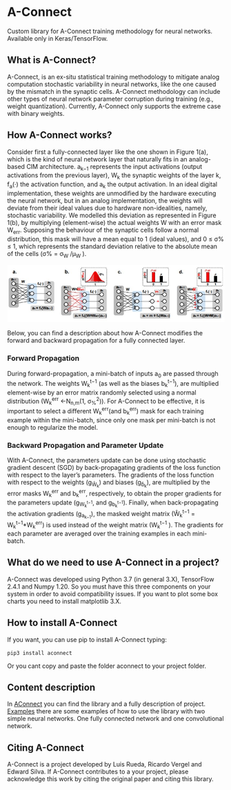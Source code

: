 # A-Connect
Custom library for A-Connect training methodology for neural networks. Available only in Keras/TensorFlow.

## What is A-Connect?

A-Connect, is an ex-situ statistical training methodology to mitigate analog computation stochastic variability in neural networks, like the one caused by the mismatch in the synaptic cells. A-Connect methodology can include other types of neural network parameter corruption during training (e.g., weight quantization). Currently, A-Connect only supports the extreme case with binary weights.

## How A-Connect works?

Consider first a fully-connected layer like the one shown in Figure 1(a), which is the kind of neural network layer that naturally fits in an analog-based CIM architecture. a<sub>k−1</sub> represents the input activations (output activations from the previous layer), W<sub>k</sub> the synaptic weights of the layer k, f<sub>a</sub>(·) the activation function, and a<sub>k</sub> the output activation. In an ideal digital implementation, these weights are unmodified by the hardware executing the neural network, but in an analog implementation, the weights will deviate from their ideal values due to hardware non-idealities, namely, stochastic variability. We modelled this deviation as represented in Figure 1(b), by multiplying (element-wise) the actual weights W with an error mask W<sub>err</sub>. Supposing the behaviour of the synaptic cells follow a normal distribution, this mask will have a mean equal to 1 (ideal values), and 0 ≤ σ% ≤ 1, which represents the standard deviation relative to the absolute mean of the cells (σ% = σ<sub>W</sub> /µ<sub>W</sub> ).

![Figure 1](./fig1.jpg "Fig1")

Below, you can find a description about how A-Connect modifies the forward and backward propagation for a fully connected layer.

### Forward Propagation
During forward-propagation, a mini-batch of inputs a<sub>0</sub> are passed through the network. The weights W<sub>k</sub><sup>t−1</sup>
(as well as the biases b<sub>k</sub><sup>t−1</sup>), are multiplied element-wise by an error matrix randomly selected using a normal distribution (W<sub>k</sub><sup>err</sup> ←N<sub>n,m</sub>(1, σ<sub>%</sub><sup>2</sup>)). For A-Connect to be effective, it is important to select a different W<sub>k</sub><sup>err</sup>(and b<sub>k</sub><sup>err</sup>) mask for each training example within the mini-batch, since only one mask per mini-batch is not enough to regularize the model.

### Backward Propagation and Parameter Update
With A-Connect, the parameters update can be done using stochastic gradient descent (SGD) by back-propagating gradients of the loss function with respect to the layer’s parameters. The gradients of the loss function with respect to the weights (g<sub>Ŵ<sub>k</sub></sub>) and biases (g<sub>b̂<sub>k</sub></sub>), are multiplied by the error masks W<sub>k</sub><sup>err</sup> and b<sub>k</sub><sup>err</sup>, respectively, to obtain the proper gradients for the parameters update (g<sub>W<sub>k</sub><sup>t−1</sup></sub>, and g<sub>b<sub>k</sub><sup>t−1</sup></sub>). Finally, when back-propagating the activation gradients (g<sub>a<sub>k−1</sub></sub>), the masked weight matrix (Ŵ<sub>k</sub><sup>t−1</sup> = W<sub>k</sub><sup>t−1</sup>*W<sub>k</sub><sup>err</sup>) is used instead of the weight matrix (W<sub>k</sub><sup>t−1</sup> ). The gradients
for each parameter are averaged over the training examples in each mini-batch.

## What do we need to use A-Connect in a project?

A-Connect was developed using Python 3.7 (in general 3.X), TensorFlow 2.4.1 and Numpy 1.20. So you must have this three components on your system in order to avoid compatibility issues.
If you want to plot some box charts you need to install matplotlib 3.X.
## How to install A-Connect
If you want, you can use pip to install A-Connect typing:
```
pip3 install aconnect
```
Or you cant copy and paste the folder aconnect to your project folder.
## Content description
In [AConnect](./AConnect) you can find the library and a fully description of project. [Examples](./Examples) there are some examples of how to use the library with two simple neural networks. One fully connected network and one convolutional network.

## Citing A-Connect
A-Connect is a project developed by Luis Rueda, Ricardo Vergel and Edward Silva. If A-Connect contributes to a  your project, please acknowledge this work by citing the original paper and citing this library.
